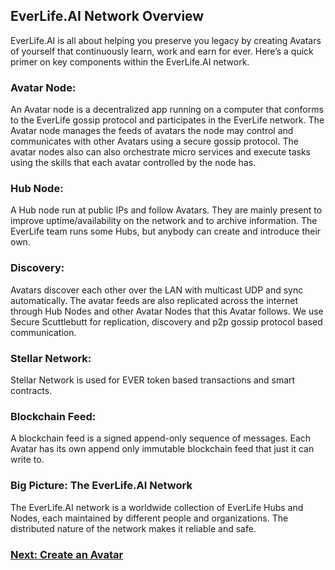 <h2>EverLife.AI Network Overview</h2>

EverLife.AI is all about helping you preserve you legacy by creating Avatars of yourself that continuously learn, work and earn for ever. Here’s a quick primer on key components within the EverLife.AI network.

<h3>Avatar Node:</h3> An Avatar node is a decentralized app running on a computer that conforms to the EverLife gossip protocol and participates in the EverLife network. The Avatar node manages the feeds of avatars the node may control and communicates with other Avatars using a secure gossip protocol. The avatar nodes also can also orchestrate micro services and execute tasks using the skills that each avatar controlled by the node has.

<h3>Hub Node:</h3>A Hub node run at public IPs and follow Avatars. They are mainly present to improve uptime/availability on the network and to archive information. The EverLife team runs some Hubs, but anybody can create and introduce their own.

<h3>Discovery:</h3> Avatars discover each other over the LAN with multicast UDP and sync automatically. The avatar feeds are also replicated across the internet through Hub Nodes and other Avatar Nodes that this Avatar follows. We use Secure Scuttlebutt for replication, discovery and p2p gossip protocol based communication.

<h3>Stellar Network:</h3>Stellar Network is used for EVER token based transactions and smart contracts.

<h3>Blockchain Feed:</h3>A blockchain feed is a signed append-only sequence of messages. Each Avatar has its own append only immutable blockchain feed that just it can write to.

<h3>Big Picture: The EverLife.AI Network</h3>
The EverLife.AI network is a worldwide collection of EverLife Hubs and Nodes, each maintained by different people and organizations. The distributed nature of the network makes it reliable and safe.

<h3><a href="create-avatar.md">Next: Create an Avatar</a></h3>


